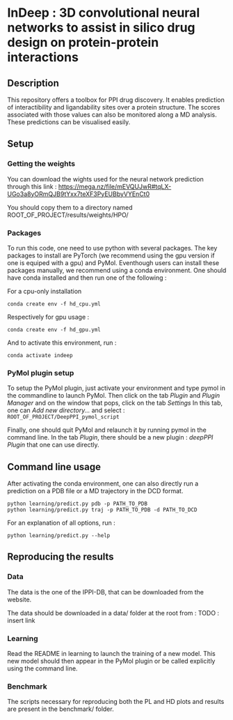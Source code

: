 # InDeep : 3D convolutional neural networks to assist in silico drug design on protein-protein interactions 

## Description

This repository offers a toolbox for PPI drug discovery. 
It enables prediction of interactibility and ligandability sites 
over a protein structure. 
The scores associated with those values can also be monitored along a MD analysis.
These predictions can be visualised easily.

## Setup

### Getting the weights
You can download the wights used for the neural network prediction through this link :
https://mega.nz/file/mEVQUJwR#tqLX-UGo3a8yORmQJB9tYxx7teXF3PyEUBbyVYEnCt0

You should copy them to a directory named ROOT_OF_PROJECT/results/weights/HPO/

### Packages

To run this code, one need to use python with several packages. 
The key packages to install are PyTorch (we recommend using the gpu version if one
is equiped with a gpu) and PyMol.
Eventhough users can install these packages manually, we recommend using a conda environment.
One should have conda installed and then run one of the following :

For a cpu-only installation

`conda create env -f hd_cpu.yml`

Respectively for gpu usage :

`conda create env -f hd_gpu.yml`

And to activate this environment, run :
```
conda activate indeep
```

### PyMol plugin setup 

To setup the PyMol plugin, just activate your environment and type pymol in the 
commandline to launch PyMol.
Then click on the tab *Plugin* and *Plugin Manager* and on the window that pops, click on the tab *Settings*
In this tab, one can *Add new directory...* and select :
```ROOT_OF_PROJECT/DeepPPI_pymol_script```

Finally, one should quit PyMol and relaunch it by running pymol in the command line.
In the tab *Plugin*, there should be a new plugin : *deepPPI Plugin* that one can use directly.

## Command line usage 

After activating the conda environment, one can also directly run a prediction on
a PDB file or a MD trajectory in the DCD format.
```
python learning/predict.py pdb -p PATH_TO_PDB
python learning/predict.py traj -p PATH_TO_PDB -d PATH_TO_DCD
```

For an explanation of all options, run :
```
python learning/predict.py --help
```

## Reproducing the results

### Data
The data is the one of the IPPI-DB, that can be downloaded from the website.

The data should be downloaded in a data/ folder at the root from : 
TODO : insert link

### Learning
Read the README in learning to launch the training of a new model.
This new model should then appear in the PyMol plugin or be called explicitly 
using the command line.

### Benchmark
The scripts necessary for reproducing both the PL and HD plots and results are 
present in the benchmark/ folder.





